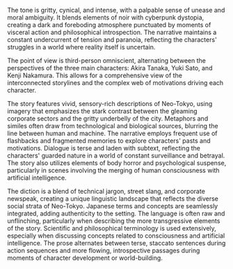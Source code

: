 
<tone>The tone is gritty, cynical, and intense, with a palpable sense of unease and moral ambiguity. It blends elements of noir with cyberpunk dystopia, creating a dark and foreboding atmosphere punctuated by moments of visceral action and philosophical introspection. The narrative maintains a constant undercurrent of tension and paranoia, reflecting the characters' struggles in a world where reality itself is uncertain.</tone>

<pov>The point of view is third-person omniscient, alternating between the perspectives of the three main characters: Akira Tanaka, Yuki Sato, and Kenji Nakamura. This allows for a comprehensive view of the interconnected storylines and the complex web of motivations driving each character.</pov>

<litdev>The story features vivid, sensory-rich descriptions of Neo-Tokyo, using imagery that emphasizes the stark contrast between the gleaming corporate sectors and the gritty underbelly of the city. Metaphors and similes often draw from technological and biological sources, blurring the line between human and machine. The narrative employs frequent use of flashbacks and fragmented memories to explore characters' pasts and motivations. Dialogue is terse and laden with subtext, reflecting the characters' guarded nature in a world of constant surveillance and betrayal. The story also utilizes elements of body horror and psychological suspense, particularly in scenes involving the merging of human consciousness with artificial intelligence.</litdev>

<lexchoice>The diction is a blend of technical jargon, street slang, and corporate newspeak, creating a unique linguistic landscape that reflects the diverse social strata of Neo-Tokyo. Japanese terms and concepts are seamlessly integrated, adding authenticity to the setting. The language is often raw and unflinching, particularly when describing the more transgressive elements of the story. Scientific and philosophical terminology is used extensively, especially when discussing concepts related to consciousness and artificial intelligence. The prose alternates between terse, staccato sentences during action sequences and more flowing, introspective passages during moments of character development or world-building.</lexchoice>
